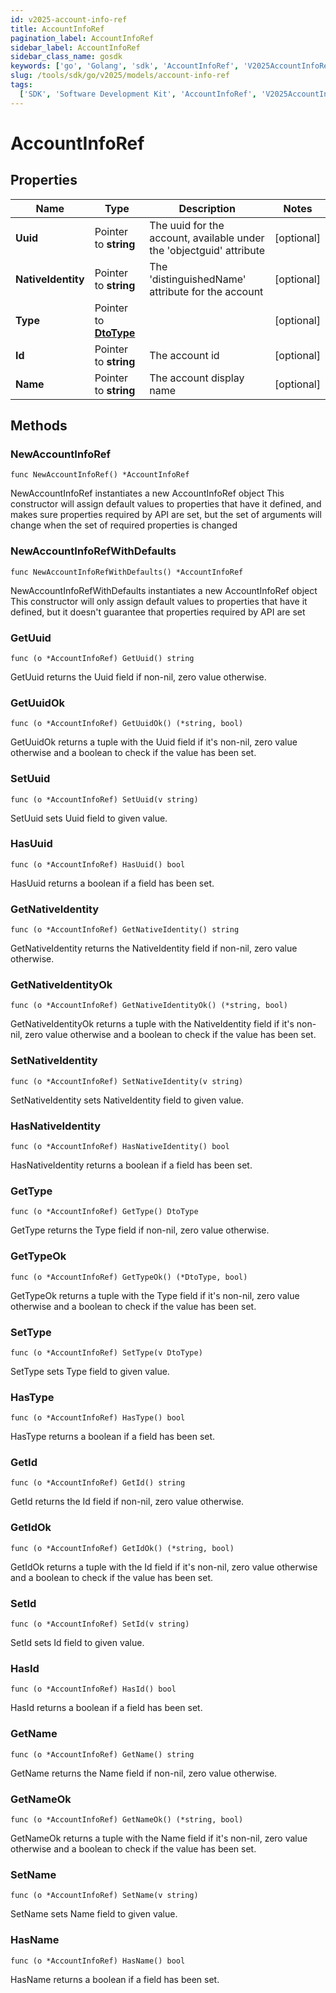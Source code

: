 ```yaml
---
id: v2025-account-info-ref
title: AccountInfoRef
pagination_label: AccountInfoRef
sidebar_label: AccountInfoRef
sidebar_class_name: gosdk
keywords: ['go', 'Golang', 'sdk', 'AccountInfoRef', 'V2025AccountInfoRef']
slug: /tools/sdk/go/v2025/models/account-info-ref
tags:
  ['SDK', 'Software Development Kit', 'AccountInfoRef', 'V2025AccountInfoRef']
---
```


# AccountInfoRef

## Properties

| Name | Type | Description | Notes |
| --- | --- | --- | --- |
| **Uuid** | Pointer to **string** | The uuid for the account, available under the 'objectguid' attribute | [optional] |
| **NativeIdentity** | Pointer to **string** | The 'distinguishedName' attribute for the account | [optional] |
| **Type** | Pointer to [**DtoType**](dto-type) |  | [optional] |
| **Id** | Pointer to **string** | The account id | [optional] |
| **Name** | Pointer to **string** | The account display name | [optional] |

## Methods

### NewAccountInfoRef

`func NewAccountInfoRef() *AccountInfoRef`

NewAccountInfoRef instantiates a new AccountInfoRef object This constructor will assign default values to properties that have it defined, and makes sure properties required by API are set, but the set of arguments will change when the set of required properties is changed

### NewAccountInfoRefWithDefaults

`func NewAccountInfoRefWithDefaults() *AccountInfoRef`

NewAccountInfoRefWithDefaults instantiates a new AccountInfoRef object This constructor will only assign default values to properties that have it defined, but it doesn't guarantee that properties required by API are set

### GetUuid

`func (o *AccountInfoRef) GetUuid() string`

GetUuid returns the Uuid field if non-nil, zero value otherwise.

### GetUuidOk

`func (o *AccountInfoRef) GetUuidOk() (*string, bool)`

GetUuidOk returns a tuple with the Uuid field if it's non-nil, zero value otherwise and a boolean to check if the value has been set.

### SetUuid

`func (o *AccountInfoRef) SetUuid(v string)`

SetUuid sets Uuid field to given value.

### HasUuid

`func (o *AccountInfoRef) HasUuid() bool`

HasUuid returns a boolean if a field has been set.

### GetNativeIdentity

`func (o *AccountInfoRef) GetNativeIdentity() string`

GetNativeIdentity returns the NativeIdentity field if non-nil, zero value otherwise.

### GetNativeIdentityOk

`func (o *AccountInfoRef) GetNativeIdentityOk() (*string, bool)`

GetNativeIdentityOk returns a tuple with the NativeIdentity field if it's non-nil, zero value otherwise and a boolean to check if the value has been set.

### SetNativeIdentity

`func (o *AccountInfoRef) SetNativeIdentity(v string)`

SetNativeIdentity sets NativeIdentity field to given value.

### HasNativeIdentity

`func (o *AccountInfoRef) HasNativeIdentity() bool`

HasNativeIdentity returns a boolean if a field has been set.

### GetType

`func (o *AccountInfoRef) GetType() DtoType`

GetType returns the Type field if non-nil, zero value otherwise.

### GetTypeOk

`func (o *AccountInfoRef) GetTypeOk() (*DtoType, bool)`

GetTypeOk returns a tuple with the Type field if it's non-nil, zero value otherwise and a boolean to check if the value has been set.

### SetType

`func (o *AccountInfoRef) SetType(v DtoType)`

SetType sets Type field to given value.

### HasType

`func (o *AccountInfoRef) HasType() bool`

HasType returns a boolean if a field has been set.

### GetId

`func (o *AccountInfoRef) GetId() string`

GetId returns the Id field if non-nil, zero value otherwise.

### GetIdOk

`func (o *AccountInfoRef) GetIdOk() (*string, bool)`

GetIdOk returns a tuple with the Id field if it's non-nil, zero value otherwise and a boolean to check if the value has been set.

### SetId

`func (o *AccountInfoRef) SetId(v string)`

SetId sets Id field to given value.

### HasId

`func (o *AccountInfoRef) HasId() bool`

HasId returns a boolean if a field has been set.

### GetName

`func (o *AccountInfoRef) GetName() string`

GetName returns the Name field if non-nil, zero value otherwise.

### GetNameOk

`func (o *AccountInfoRef) GetNameOk() (*string, bool)`

GetNameOk returns a tuple with the Name field if it's non-nil, zero value otherwise and a boolean to check if the value has been set.

### SetName

`func (o *AccountInfoRef) SetName(v string)`

SetName sets Name field to given value.

### HasName

`func (o *AccountInfoRef) HasName() bool`

HasName returns a boolean if a field has been set.

